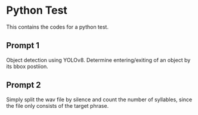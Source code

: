 # Python Test
This contains the codes for a python test.

## Prompt 1
Object detection using YOLOv8. Determine entering/exiting of an object by its bbox postiion.

## Prompt 2
Simply split the wav file by silence and count the number of syllables, since the file only consists of the target phrase.
